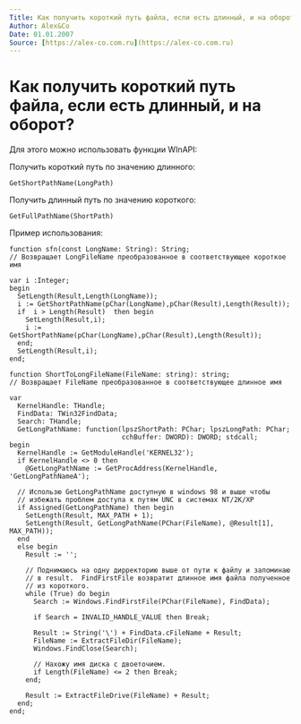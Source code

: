 ```yaml
---
Title: Как получить короткий путь файла, если есть длинный, и на оборот?
Author: Alex&Co
Date: 01.01.2007
Source: [https://alex-co.com.ru](https://alex-co.com.ru)
---
```



Как получить короткий путь файла, если есть длинный, и на оборот?
=================================================================

Для этого можно использовать функции WInAPI:

Получить короткий путь по значению длинного:

    GetShortPathName(LongPath) 
     
Получить длинный путь по значению короткого:

    GetFullPathName(ShortPath)

Пример использования:

    function sfn(const LongName: String): String;
    // Возвращает LongFileName преобразованное в соответствующее короткое имя

    var i :Integer;
    begin
      SetLength(Result,Length(LongName));
      i := GetShortPathName(pChar(LongName),pChar(Result),Length(Result));
      if  i > Length(Result)  then begin
        SetLength(Result,i);
        i := GetShortPathName(pChar(LongName),pChar(Result),Length(Result));
      end;
      SetLength(Result,i);
    end;
     
    function ShortToLongFileName(FileName: string): string;
    // Возвращает FileName преобразованное в соответствующее длинное имя

    var
      KernelHandle: THandle;
      FindData: TWin32FindData;
      Search: THandle;
      GetLongPathName: function(lpszShortPath: PChar; lpszLongPath: PChar;
                                cchBuffer: DWORD): DWORD; stdcall;
    begin
      KernelHandle := GetModuleHandle('KERNEL32');
      if KernelHandle <> 0 then
        @GetLongPathName := GetProcAddress(KernelHandle, 'GetLongPathNameA');
     
      // Использю GetLongPathName доступную в windows 98 и выше чтобы
      // избежать проблем доступа к путям UNC в системах NT/2K/XP
      if Assigned(GetLongPathName) then begin
        SetLength(Result, MAX_PATH + 1);
        SetLength(Result, GetLongPathName(PChar(FileName), @Result[1], MAX_PATH));
      end
      else begin
        Result := '';
     
        // Поднимаюсь на одну дирректорию выше от пути к файлу и запоминаю
        // в result.  FindFirstFile возвратит длинное имя файла полученное
        // из короткого.
        while (True) do begin
          Search := Windows.FindFirstFile(PChar(FileName), FindData);
     
          if Search = INVALID_HANDLE_VALUE then Break;
     
          Result := String('\') + FindData.cFileName + Result;
          FileName := ExtractFileDir(FileName);
          Windows.FindClose(Search);
     
          // Нахожу имя диска с двоеточием.
          if Length(FileName) <= 2 then Break;
        end;
     
        Result := ExtractFileDrive(FileName) + Result;
      end;
    end;
     

